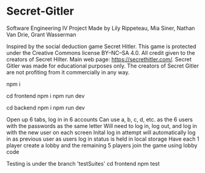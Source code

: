 # Secret-Gitler

Software Engineering IV Project
Made by Lily Rippeteau, Mia Siner, Nathan Van Drie, Grant Wasserman

Inspired by the social deduction game Secret Hitler. This game is protected under the Creative Commons license BY–NC–SA 4.0. All credit given to the creators of Secret Hilter. Main web page: https://secrethitler.com/. Secret Gitler was made for educational purposes only. The creators of Secret Gitler are not profiting from it commercially in any way.

<!-- Running the Game -->
<!--base directory -->

npm i

<!--Frontend -->

cd frontend
npm i
npm run dev

<!--In a seperate terminal -->
<!-- Backend -->

cd backend
npm i
npm run dev

<!--Game -->

Open up 6 tabs, log in in 6 accounts
Can use a, b, c, d, etc. as the 6 users with the passwords as the same letter
Will need to log in, log out, and log in with the new user on each screen
Inital log in attempt will automatically log in as previous user as users log in status is held in local storage
Have each 1 player create a lobby and the remaining 5 players join the game using lobby code

<!--Testing -->

Testing is under the branch 'testSuites'
cd frontend
npm test
